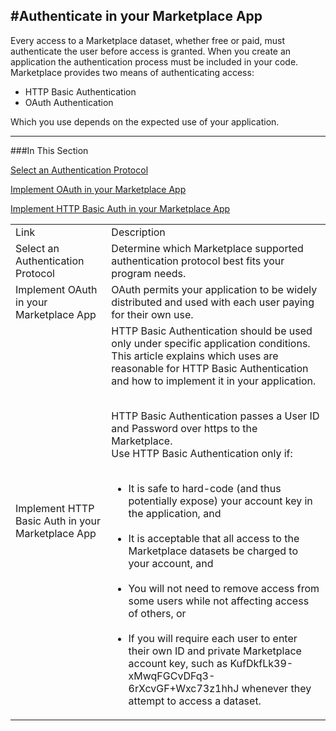  
<properties 
   pageTitle="Authenticate in your Marketplace App" 
   description="How to Authenticate in your Marketplace App" 
   services="cloud-services" 
   documentationCenter="" 
   authors="kevinscharpenberg" 
   manager="manager-alias" 
   editor=""/>

<tags
   ms.service="marketplace"
   ms.devlang="na"
   ms.topic="article"
   ms.tgt_pltfrm="na"
   ms.workload="data-services" 
   ms.date="02/13/2015"
   ms.author="kevsch"/>
#**Authenticate in your Marketplace App**
 -----------
Every access to a Marketplace dataset, whether free or paid, must authenticate the user before access is granted. When you create an application the authentication process must be included in your code. Marketplace provides two means of authenticating access:

* HTTP Basic Authentication
* OAuth Authentication

Which you use depends on the expected use of your application.
 
 -----------
###In This Section


[Select an Authentication Protocol](./marketplace-data-market-select-authentication-protocol.md)

[Implement OAuth in your Marketplace App ](./marketplace-data-market-implement-oath-in-marketplace-app.md)

[Implement HTTP Basic Auth in your Marketplace App](./marketplace-data-market-implement-http-basic-auth-in-marketplace-app.md)


<table>
  <tr>
<td>Link</td><td>Description</td>
</tr>

<tr><td> Select an Authentication Protocol
</td><td>Determine which Marketplace supported authentication protocol best fits your program needs.</td>
</tr>

<tr><td>Implement OAuth in your Marketplace App</td><td>OAuth permits your application to be widely distributed and used with each user paying for their own use.</td>
</tr>

<tr><td>Implement HTTP Basic Auth in your Marketplace App   </td><td>HTTP Basic Authentication should be used only under specific application conditions. This article explains which uses are reasonable for HTTP Basic Authentication and how to implement it in your application. <br /><br />



HTTP Basic Authentication passes a User ID and Password over https to the Marketplace. <br />
Use HTTP Basic Authentication only if:
<br /><br />



* It is safe to hard-code (and thus potentially expose) your account key in the application, and<br /><br />
* It is acceptable that all access to the Marketplace datasets be charged to your account, and <br /><br />
* You will not need to remove access from some users while not affecting access of others, or <br /><br />
* If you will require each user to enter their own ID and private Marketplace account key, such as KufDkfLk39-xMwqFGCvDFq3-6rXcvGF+Wxc73z1hhJ whenever they attempt to access a dataset.</td></tr>

</table>

